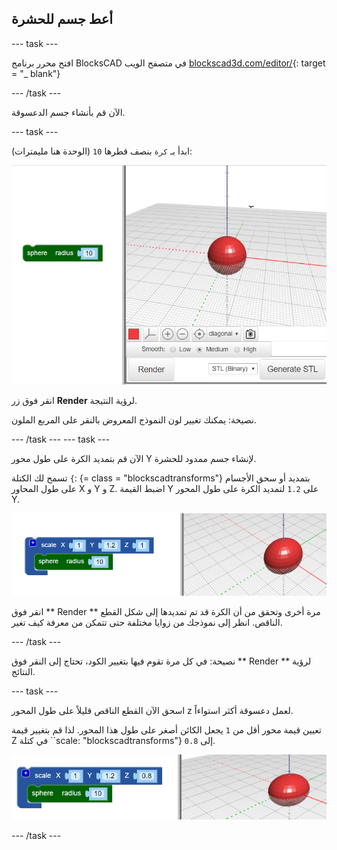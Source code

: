 ## أعط جسم للحشرة

--- task ---

افتح محرر برنامج BlocksCAD في متصفح الويب [blockscad3d.com/editor/](https://www.blockscad3d.com/editor/){: target = "_ blank"}

--- /task ---

الآن قم بأنشاء جسم الدعسوقة.

--- task ---

ابدأ بـ `كرة` بنصف قطرها `10` (الوحدة هنا مليمترات):

![لقطة للشاشة](images/bug-body-sphere.png)

انقر فوق زر **Render** لرؤية النتيجة.

نصيحة: يمكنك تغيير لون النموذج المعروض بالنقر على المربع الملون.

--- /task --- --- task ---

الآن قم بتمديد الكرة على طول محور Y لإنشاء جسم ممدود للحشرة.

تسمح لك الكتلة `{`: {= class = "blockscadtransforms"} بتمديد أو سحق الأجسام على طول المحاور X و Y و Z. اضبط القيمة Y على `1.2` لتمديد الكرة على طول المحور Y.

![لقطة للشاشة](images/bug-body-y.png)

انقر فوق ** Render ** مرة أخرى وتحقق من أن الكرة قد تم تمديدها إلى شكل القطع الناقص. انظر إلى نموذجك من زوايا مختلفة حتى تتمكن من معرفة كيف تغير.

--- /task ---

نصيحة: في كل مرة تقوم فيها بتغيير الكود، تحتاج إلى النقر فوق ** Render ** لرؤية النتائج.

--- task ---

اسحق الآن القطع الناقص قليلاً على طول المحور z لعمل دعسوقة أكثر استواءاً.

تعيين قيمة محور أقل من `1` يجعل الكائن أصغر على طول هذا المحور. لذا قم بتغيير قيمة Z في كتلة ``scale: "blockscadtransforms"} إلى `0.8`.

![لقطة للشاشة](images/bug-body-z.png)

--- /task ---




